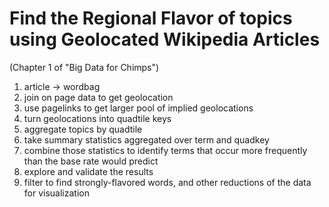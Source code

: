 # Find the Regional Flavor of topics using Geolocated Wikipedia Articles

(Chapter 1 of "Big Data for Chimps")

1. article -> wordbag
2. join on page data to get geolocation
3. use pagelinks to get larger pool of implied geolocations
4. turn geolocations into quadtile keys
5. aggregate topics by quadtile
6. take summary statistics aggregated over term and quadkey
7. combine those statistics to identify terms that occur more frequently than the base rate would predict
8. explore and validate the results
9. filter to find strongly-flavored words, and other reductions of the data for visualization

